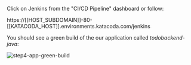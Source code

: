 Click on Jenkins from the "CI/CD Pipeline" dashboard or follow:

https://[[HOST_SUBDOMAIN]]-80-[[KATACODA_HOST]].environments.katacoda.com/jenkins

You should see a green build of the our application called *todobackend-java*:

![step4-app-green-build](step4-app-green-build.png)
